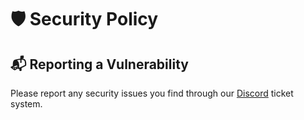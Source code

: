 # 🛡️ Security Policy

## 📬 Reporting a Vulnerability

Please report any security issues you find through our [Discord](https://discord.gg/maiadao) ticket system.